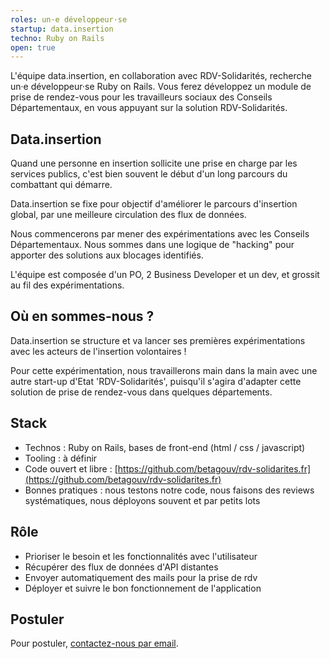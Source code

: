 ```yaml
---
roles: un·e développeur·se
startup: data.insertion
techno: Ruby on Rails
open: true
---
```


L'équipe data.insertion, en collaboration avec RDV-Solidarités, recherche un·e développeur·se Ruby on Rails. 
Vous ferez développez un module de prise de rendez-vous pour les travailleurs sociaux des Conseils Départementaux, en vous appuyant sur la solution RDV-Solidarités.

<!--more-->

## Data.insertion

Quand une personne en insertion sollicite une prise en charge par les services publics, c'est bien souvent le début d'un long parcours du combattant qui démarre. 

Data.insertion se fixe pour objectif d'améliorer le parcours d'insertion global, par une meilleure circulation des flux de données. 

Nous commencerons par mener des expérimentations avec les Conseils Départementaux. Nous sommes dans une logique de "hacking" pour apporter des solutions aux blocages identifiés. 

L'équipe est composée d'un PO, 2 Business Developer et un dev, et grossit au fil des expérimentations. 

## Où en sommes-nous ?

Data.insertion se structure et va lancer ses premières expérimentations avec les acteurs de l'insertion volontaires !

Pour cette expérimentation, nous travaillerons main dans la main avec une autre start-up d'Etat 'RDV-Solidarités', puisqu'il s'agira d'adapter cette solution de prise de rendez-vous dans quelques départements. 


## Stack

- Technos : Ruby on Rails, bases de front-end (html / css / javascript)
- Tooling : à définir
- Code ouvert et libre : [https://github.com/betagouv/rdv-solidarites.fr](https://github.com/betagouv/rdv-solidarites.fr)
- Bonnes pratiques : nous testons notre code, nous faisons des reviews systématiques, nous déployons souvent et par petits lots

## Rôle

- Prioriser le besoin et les fonctionnalités avec l'utilisateur
- Récupérer des flux de données d'API distantes 
- Envoyer automatiquement des mails pour la prise de rdv
- Déployer et suivre le bon fonctionnement de l'application


## Postuler

Pour postuler, [contactez-nous par email](mailto:data.insertion@beta.gouv.fr).
